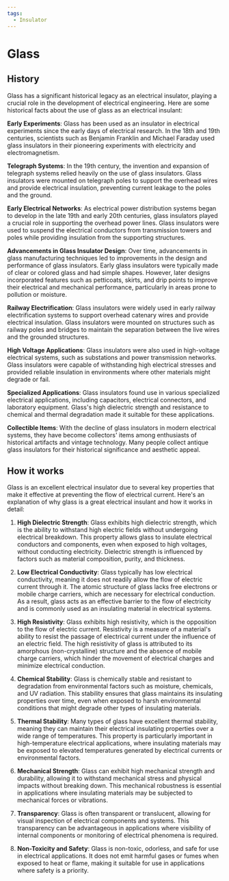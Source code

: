 ```yaml
---
tags:
  - Insulator
---
```


<head>
    <meta charset="UTF-8">
    <meta name="viewport" content="width=device-width, initial-scale=1.0">
    <meta name="description" content="Welcome to ac-electricity! Here you will learn more about electricity, the different components used to make an electrical circuit as well as their features and use cases.">
    <meta name="keywords" content="alexis carbillet, carbillet, electricity, capacitors, conductors, diodes, electronic, energy source, hardware, home appliances, inductors, insulators, resistors, semi-conductors">
    <meta name="author" content="Alexis Carbillet ">
</head>

# Glass

## History

Glass has a significant historical legacy as an electrical insulator, playing a crucial role in the development of electrical engineering. Here are some historical facts about the use of glass as an electrical insulant:

**Early Experiments**: Glass has been used as an insulator in electrical experiments since the early days of electrical research. In the 18th and 19th centuries, scientists such as Benjamin Franklin and Michael Faraday used glass insulators in their pioneering experiments with electricity and electromagnetism.

**Telegraph Systems**: In the 19th century, the invention and expansion of telegraph systems relied heavily on the use of glass insulators. Glass insulators were mounted on telegraph poles to support the overhead wires and provide electrical insulation, preventing current leakage to the poles and the ground.

**Early Electrical Networks**: As electrical power distribution systems began to develop in the late 19th and early 20th centuries, glass insulators played a crucial role in supporting the overhead power lines. Glass insulators were used to suspend the electrical conductors from transmission towers and poles while providing insulation from the supporting structures.

**Advancements in Glass Insulator Design**: Over time, advancements in glass manufacturing techniques led to improvements in the design and performance of glass insulators. Early glass insulators were typically made of clear or colored glass and had simple shapes. However, later designs incorporated features such as petticoats, skirts, and drip points to improve their electrical and mechanical performance, particularly in areas prone to pollution or moisture.

**Railway Electrification**: Glass insulators were widely used in early railway electrification systems to support overhead catenary wires and provide electrical insulation. Glass insulators were mounted on structures such as railway poles and bridges to maintain the separation between the live wires and the grounded structures.

**High Voltage Applications**: Glass insulators were also used in high-voltage electrical systems, such as substations and power transmission networks. Glass insulators were capable of withstanding high electrical stresses and provided reliable insulation in environments where other materials might degrade or fail.

**Specialized Applications**: Glass insulators found use in various specialized electrical applications, including capacitors, electrical connectors, and laboratory equipment. Glass's high dielectric strength and resistance to chemical and thermal degradation made it suitable for these applications.

**Collectible Items**: With the decline of glass insulators in modern electrical systems, they have become collectors' items among enthusiasts of historical artifacts and vintage technology. Many people collect antique glass insulators for their historical significance and aesthetic appeal.

## How it works

Glass is an excellent electrical insulator due to several key properties that make it effective at preventing the flow of electrical current. Here's an explanation of why glass is a great electrical insulant and how it works in detail:

1. **High Dielectric Strength**: Glass exhibits high dielectric strength, which is the ability to withstand high electric fields without undergoing electrical breakdown. This property allows glass to insulate electrical conductors and components, even when exposed to high voltages, without conducting electricity. Dielectric strength is influenced by factors such as material composition, purity, and thickness.

2. **Low Electrical Conductivity**: Glass typically has low electrical conductivity, meaning it does not readily allow the flow of electric current through it. The atomic structure of glass lacks free electrons or mobile charge carriers, which are necessary for electrical conduction. As a result, glass acts as an effective barrier to the flow of electricity and is commonly used as an insulating material in electrical systems.

3. **High Resistivity**: Glass exhibits high resistivity, which is the opposition to the flow of electric current. Resistivity is a measure of a material's ability to resist the passage of electrical current under the influence of an electric field. The high resistivity of glass is attributed to its amorphous (non-crystalline) structure and the absence of mobile charge carriers, which hinder the movement of electrical charges and minimize electrical conduction.

4. **Chemical Stability**: Glass is chemically stable and resistant to degradation from environmental factors such as moisture, chemicals, and UV radiation. This stability ensures that glass maintains its insulating properties over time, even when exposed to harsh environmental conditions that might degrade other types of insulating materials.

5. **Thermal Stability**: Many types of glass have excellent thermal stability, meaning they can maintain their electrical insulating properties over a wide range of temperatures. This property is particularly important in high-temperature electrical applications, where insulating materials may be exposed to elevated temperatures generated by electrical currents or environmental factors.

6. **Mechanical Strength**: Glass can exhibit high mechanical strength and durability, allowing it to withstand mechanical stress and physical impacts without breaking down. This mechanical robustness is essential in applications where insulating materials may be subjected to mechanical forces or vibrations.

7. **Transparency**: Glass is often transparent or translucent, allowing for visual inspection of electrical components and systems. This transparency can be advantageous in applications where visibility of internal components or monitoring of electrical phenomena is required.

8. **Non-Toxicity and Safety**: Glass is non-toxic, odorless, and safe for use in electrical applications. It does not emit harmful gases or fumes when exposed to heat or flame, making it suitable for use in applications where safety is a priority.

